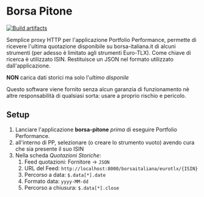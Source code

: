 # Borsa Pitone
[![Build artifacts](https://github.com/cecco/borsa-pitone/actions/workflows/build.yml/badge.svg)](https://github.com/cecco/borsa-pitone/actions/workflows/build.yml)

Semplice proxy HTTP per l'applicazione Portfolio Performance, permette di ricevere l'ultima quotazione disponibile su borsa-italiana.it di alcuni strumenti (per adesso è limitato agli strumenti Euro-TLX). 
Come chiave di ricerca è utilizzato ISIN. 
Restituisce un JSON nel formato utilizzato dall'applicazione.

**NON** carica dati storici ma solo l'*ultimo disponile*

Questo software viene fornito senza alcun garanzia di funzionamento nè altre responsabilità di qualsiasi sorta: usare a proprio rischio e pericolo.

## Setup

1. Lanciare l'applicazione **borsa-pitone** *prima* di eseguire Portfolio Performance. 
2. all'interno di PP, selezionare (o creare lo strumento vuoto) avendo cura che sia presente il suo ISIN
3. Nella scheda *Quotazioni Storiche*:
    1. Feed quotazioni: Fornitore -> `JSON`
    2. URL del Feed: `http://localhost:8000/borsaitaliana/eurotlx/{ISIN}`
    3. Percorso a data: `$.data[*].date`
    4. Formato data: `yyyy-MM-dd`
    5. Percorso a chiusura: `$.data[*].close`

